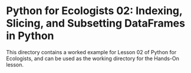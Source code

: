 Python for Ecologists 02: Indexing, Slicing, and Subsetting DataFrames in Python
================================================================================

This directory contains a worked example for Lesson 02 of Python for Ecologists,
and can be used as the working directory for the Hands-On lesson.
